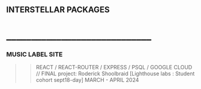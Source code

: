 
## INTERSTELLAR PACKAGES
# _____________________________
### MUSIC LABEL SITE
>> REACT / REACT-ROUTER / EXPRESS / PSQL / GOOGLE CLOUD
// FINAL project: Roderick Shoolbraid [Lighthouse labs : Student cohort sept18-day]
MARCH - APRIL 2024